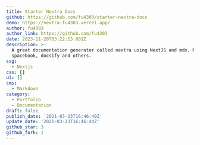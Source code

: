 ```yaml
---
title: Starter Nextra Docs
github: https://github.com/fu4303/starter-nextra-docs
demo: https://nextra-fu4303.vercel.app/
author: fu4303
author_link: https://github.com/fu4303
date: 2023-11-28T03:22:13.601Z
description: >-
  A great documentation generator called nextra using NextJS and mdx. Much like
  spacebook, docsify and others.
ssg:
  - Nextjs
css: []
ui: []
cms:
  - Markdown
category:
  - Portfolio
  - Documentation
draft: false
publish_date: '2021-03-23T16:46:40Z'
update_date: '2021-03-23T16:46:44Z'
github_star: 3
github_fork: 1
---
```

